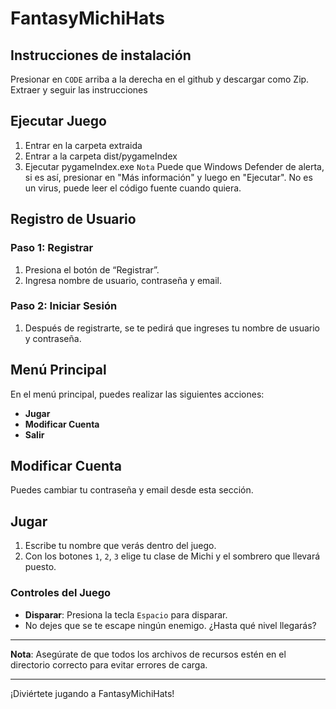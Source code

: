 # FantasyMichiHats

## Instrucciones de instalación
Presionar en  `CODE` arriba a la derecha en el github y descargar como Zip.
Extraer y seguir las instrucciones

## Ejecutar Juego
1. Entrar en la carpeta extraida
2. Entrar a la carpeta dist/pygameIndex
3. Ejecutar pygameIndex.exe
`Nota` Puede que Windows Defender de alerta, si es así, presionar en "Más información" y luego en "Ejecutar". No es un virus, puede leer el código fuente cuando quiera.

## Registro de Usuario

### Paso 1: Registrar
1. Presiona el botón de “Registrar”.
2. Ingresa nombre de usuario, contraseña y email.

### Paso 2: Iniciar Sesión
1. Después de registrarte, se te pedirá que ingreses tu nombre de usuario y contraseña.

## Menú Principal
En el menú principal, puedes realizar las siguientes acciones:
- **Jugar**
- **Modificar Cuenta**
- **Salir**

## Modificar Cuenta
Puedes cambiar tu contraseña y email desde esta sección.

## Jugar
1. Escribe tu nombre que verás dentro del juego.
2. Con los botones `1`, `2`, `3` elige tu clase de Michi y el sombrero que llevará puesto.

### Controles del Juego
- **Disparar**: Presiona la tecla `Espacio` para disparar.
- No dejes que se te escape ningún enemigo. ¿Hasta qué nivel llegarás?

---

**Nota**: Asegúrate de que todos los archivos de recursos estén en el directorio correcto para evitar errores de carga.

---

¡Diviértete jugando a FantasyMichiHats!
